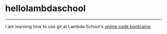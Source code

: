 # hellolambdaschool

---

I am learning how to use git at Lambda School's [online code bootcamp](https://lambdaschool.com/mini-bootcamp)
